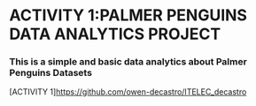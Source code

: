 <h1>ACTIVITY 1:PALMER PENGUINS DATA ANALYTICS PROJECT</h1>

<h3>This is a simple and basic data analytics about Palmer Penguins Datasets</h3>

[ACTIVITY 1]https://github.com/owen-decastro/ITELEC_decastro
